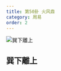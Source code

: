 ```yaml
---
title: 第50卦 火风鼎
category: 周易
order: 2
---
```


![巽下離上](https://upload.wikimedia.org/wikipedia/commons/0/0c/Yijing-50.png)

## 巽下離上